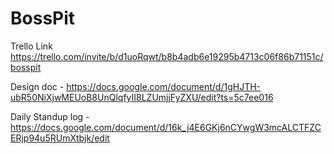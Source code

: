 # BossPit
Trello Link
https://trello.com/invite/b/d1uoRqwt/b8b4adb6e19295b4713c06f86b71151c/bosspit

Design doc -
https://docs.google.com/document/d/1gHJTH-ubR50NiXjwMEUoB8UnQlqfyII8LZUmjjFyZXU/edit?ts=5c7ee016

Daily Standup log -
https://docs.google.com/document/d/16k_j4E6GKj6nCYwgW3mcALCTFZCERjp94u5RUmXtbjk/edit
